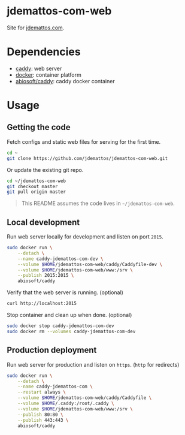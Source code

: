 # jdemattos-com-web
Site for [jdemattos.com](https://jdemattos.com).

# Dependencies
- [caddy](https://caddyserver.com/): web server
- [docker](https://www.docker.com/): container platform
- [abiosoft/caddy](https://hub.docker.com/r/abiosoft/caddy/): caddy docker container

# Usage
## Getting the code
Fetch configs and static web files for serving for the first time.

```bash
cd ~
git clone https://github.com/jdemattos/jdemattos-com-web.git
```

Or update the existing git repo.

```bash
cd ~/jdemattos-com-web
git checkout master
git pull origin master
```

> This README assumes the code lives in `~/jdemattos-com-web`.

## Local development
Run web server locally for development and listen on port `2015`.

```bash
sudo docker run \
    --detach \
    --name caddy-jdemattos-com-dev \
    --volume $HOME/jdemattos-com-web/caddy/Caddyfile-dev \
    --volume $HOME/jdemattos-com-web/www:/srv \
    --publish 2015:2015 \
    abiosoft/caddy
```

Verify that the web server is running. (optional)

```bash
curl http://localhost:2015
```

Stop container and clean up when done. (optional)

```bash
sudo docker stop caddy-jdemattos-com-dev
sudo docker rm --volumes caddy-jdemattos-com-dev
```

## Production deployment
Run web server for production and listen on `https`. (`http` for redirects)

```bash
sudo docker run \
    --detach \
    --name caddy-jdemattos-com \
    --restart always \
    --volume $HOME/jdemattos-com-web/caddy/Caddyfile \
    --volume $HOME/.caddy:/root/.caddy \
    --volume $HOME/jdemattos-com-web/www:/srv \
    --publish 80:80 \
    --publish 443:443 \
    abiosoft/caddy
```
